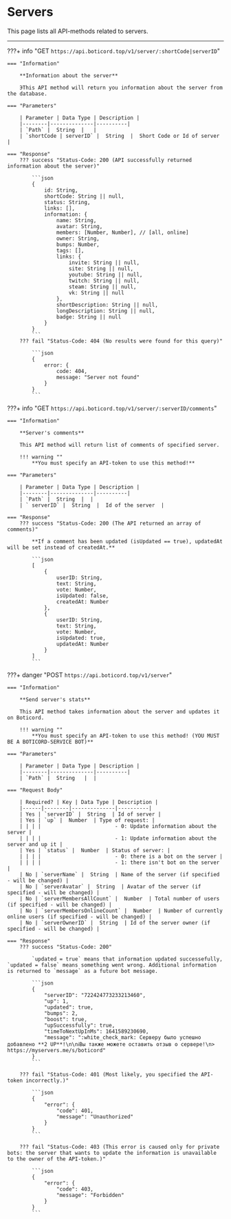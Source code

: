 # Servers

This page lists all API-methods related to servers.
_____


???+ info "GET ```https://api.boticord.top/v1/server/:shortCode|serverID```"

    === "Information"

        **Information about the server**
    
        ЭThis API method will return you information about the server from the database.
    
    === "Parameters"
    
        | Parameter | Data Type | Description |
        |--------|--------------|----------|
        | `Path` |  String  |   |
        | `shortCode | serverID` |  String  |  Short Code or Id of server  |

    === "Response"
        ??? success "Status-Code: 200 (API successfully returned information about the server)"
            
            ```json
            {
                id: String,
                shortCode: String || null,
                status: String,
                links: [],
                information: {
                    name: String,
                    avatar: String,
                    members: [Number, Number], // [all, online]
                    owner: String,
                    bumps: Number,
                    tags: [],
                    links: {
                        invite: String || null,
                        site: String || null,
                        youtube: String || null,
                        twitch: String || null,
                        steam: String || null,
                        vk: String || null
                    },
                    shortDescription: String || null,
                    longDescription: String || null,
                    badge: String || null
                }
            }
            ```
        ??? fail "Status-Code: 404 (No results were found for this query)" 
            
            ```json
            {
                error: {
                    code: 404,
                    message: "Server not found"
                }
            }
            ```


???+ info "GET ```https://api.boticord.top/v1/server/:serverID/comments```"

    === "Information"

        **Server's comments**
    
        This API method will return list of comments of specified server.

        !!! warning ""
            **You must specify an API-token to use this method!**
    
    === "Parameters"
    
        | Parameter | Data Type | Description |
        |--------|--------------|----------|
        | `Path` |  String  |  |
        | ` serverID` |  String  |  Id of the server  |

    === "Response"
        ??? success "Status-Code: 200 (The API returned an array of comments)"

            **If a comment has been updated (isUpdated == true), updatedAt will be set instead of createdAt.**
            
            ```json
            [
                {
                    userID: String,
                    text: String,
                    vote: Number,
                    isUpdated: false,
                    createdAt: Number
                },
                {
                    userID: String,
                    text: String,
                    vote: Number,
                    isUpdated: true,
                    updatedAt: Number
                }
            ]
            ```

???+ danger "POST ```https://api.boticord.top/v1/server```"

    === "Information"

        **Send server's stats**
    
        This API method takes information about the server and updates it on Boticord.

        !!! warning ""
            **You must specify an API-token to use this method! (YOU MUST BE A BOTICORD-SERVICE BOT)**
    
    === "Parameters"
    
        | Parameter | Data Type | Description |
        |--------|--------------|----------|
        | `Path` |  String   |  |

    === "Request Body"
    
        | Required? | Key | Data Type | Description |
        |------|--------|--------------|----------|
        | Yes | `serverID` |  String  | Id of server |
        | Yes | `up` |  Number  | Type of request: |
        | | | |                        - 0: Update information about the server |
        | | | |                        - 1: Update information about the server and up it |
        | Yes | `status` |  Number  | Status of server: |
        | | | |                        - 0: there is a bot on the server |
        | | | |                        - 1: there isn't bot on the server |
        | No | `serverName` |  String  | Name of the server (if specified - will be changed) |
        | No | `serverAvatar` |  String  | Avatar of the server (if specified - will be changed) |
        | No | `serverMembersAllCount` |  Number  | Total number of users (if specified - will be changed) |
        | No | `serverMembersOnlineCount` |  Number  | Number of currently online users (if specified - will be changed) |
        | No | `serverOwnerID` |  String  | Id of the server owner (if specified - will be changed) |

    === "Response"
        ??? success "Status-Code: 200"

            `updated = true` means that information updated successefully, `updated = false` means something went wrong. Additional information is returned to `message` as a future bot message.
            
            ```json
            {
                "serverID": "722424773233213460",
                "up": 1,
                "updated": true,
                "bumps": 2,
                "boost": true,
                "upSuccessfully": true,
                "timeToNextUpInMs": 1641589230690,
                "message": ":white_check_mark: Серверу было успешно добавлено **2 UP**!\n\nℹ️Вы также можете оставить отзыв о сервере!\n> https://myservers.me/s/boticord"
            }
            ```

        ??? fail "Status-Code: 401 (Most likely, you specified the API-token incorrectly.)" 
            
            ```json
            {
                "error": {
                    "code": 401,
                    "message": "Unauthorized"
                }
            }
            ```

        ??? fail "Status-Code: 403 (This error is caused only for private bots: the server that wants to update the information is unavailable to the owner of the API-token.)" 
            
            ```json
            {
                "error": {
                    "code": 403,
                    "message": "Forbidden"
                }
            }
            ```
